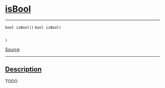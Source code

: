 
<h1 id="is-bool">
 <a href="#/api/json/isBool" class="anchor">
   <span>isBool</span>
  </a>
</h1>

<div class="signature">

<hr>

  <div class="definition-container">
    <div class="definition">
      <code class="desktop-only"><span class="token keyword">bool</span> isBool()</code>
      <code class="mobile-only"><span class="token keyword">bool</span> isBool(
    
)</code>
      <div class="flex-spacing"></div>
      <a href="https://github.com/libocca/occa/blob/58bd0f1e/include/occa/types/json.hpp#L474" target="_blank">Source</a>
    </div>
    
  </div>

  <hr>
</div>


<h2 id="description">
 <a href="#/api/json/isBool?id=description" class="anchor">
   <span>Description</span>
  </a>
</h2>

TODO
